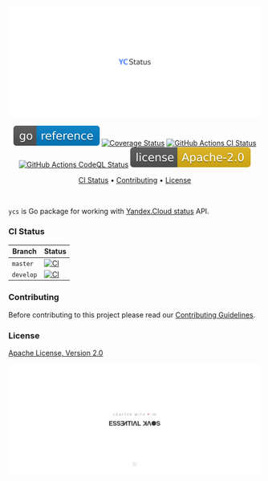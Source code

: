 <p align="center"><a href="#readme"><img src=".github/images/card.svg"/></a></p>

<p align="center">
  <a href="https://kaos.sh/g/ycs"><img src=".github/images/godoc.svg"/></a>
  <a href="https://kaos.sh/c/ycs"><img src="https://kaos.sh/c/ycs.svg" alt="Coverage Status" /></a>
  <a href="https://kaos.sh/w/ycs/ci"><img src="https://kaos.sh/w/ycs/ci.svg" alt="GitHub Actions CI Status" /></a>
  <a href="https://kaos.sh/w/ycs/codeql"><img src="https://kaos.sh/w/ycs/codeql.svg" alt="GitHub Actions CodeQL Status" /></a>
  <a href="#license"><img src=".github/images/license.svg"/></a>
</p>

<p align="center"><a href="#ci-status">CI Status</a> • <a href="#contributing">Contributing</a> • <a href="#license">License</a></p>

<br/>

`ycs` is Go package for working with [Yandex.Cloud status](https://status.yandex.cloud) API.

### CI Status

| Branch | Status |
|--------|----------|
| `master` | [![CI](https://kaos.sh/w/ycs/ci.svg?branch=master)](https://kaos.sh/w/ycs/ci?query=branch:master) |
| `develop` | [![CI](https://kaos.sh/w/ycs/ci.svg?branch=develop)](https://kaos.sh/w/ycs/ci?query=branch:develop) |

### Contributing

Before contributing to this project please read our [Contributing Guidelines](https://github.com/essentialkaos/contributing-guidelines#contributing-guidelines).

### License

[Apache License, Version 2.0](http://www.apache.org/licenses/LICENSE-2.0)

<p align="center"><a href="https://kaos.dev"><img src="https://raw.githubusercontent.com/essentialkaos/.github/refs/heads/master/images/ekgh.svg"/></a></p>
